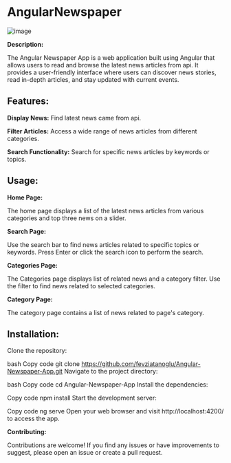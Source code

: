 # AngularNewspaper

![image](https://github.com/fevziatanoglu/Angular-Newspaper-App/assets/95905332/8d082c97-0037-46c7-8933-24069f9de524)
  
**Description:**

The Angular Newspaper App is a web application built using Angular that allows users to read and browse the latest news articles from api. It provides a user-friendly interface where users can discover news stories, read in-depth articles, and stay updated with current events.

## Features:

**Display News:** Find latest news came from api.

**Filter Articles:** Access a wide range of news articles from different categories.

**Search Functionality:** Search for specific news articles by keywords or topics.


## Usage:

**Home Page:**

The home page displays a list of the latest news articles from various categories and top three news on a slider.

**Search Page:**

Use the search bar to find news articles related to specific topics or keywords.
Press Enter or click the search icon to perform the search.

**Categories Page:**

The Categories page displays list of related news and a category filter. Use the filter to find news related to selected categories.

**Category Page:**

The category page contains a list of news related to page's category.





## Installation:

Clone the repository:

bash
Copy code
git clone https://github.com/fevziatanoglu/Angular-Newspaper-App.git
Navigate to the project directory:

bash
Copy code
cd Angular-Newspaper-App
Install the dependencies:

Copy code
npm install
Start the development server:

Copy code
ng serve
Open your web browser and visit http://localhost:4200/ to access the app.




**Contributing:**

Contributions are welcome! If you find any issues or have improvements to suggest, please open an issue or create a pull request.


